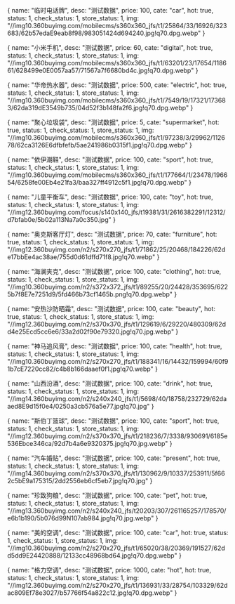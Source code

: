 {
  name: "临时电话牌",
  desc: "测试数据",
  price: 100,
  cate: "car",
  hot: true,
  status: 1,
  check_status: 1,
  store_status: 1,
  img: "//img10.360buyimg.com/mobilecms/s360x360_jfs/t1/25864/33/16926/323683/62b57edaE9eab8f98/983051424d694240.jpg!q70.dpg.webp"
}


{
  name: "小米手机",
  desc: "测试数据",
  price: 60,
  cate: "digital",
  hot: true,
  status: 1,
  check_status: 1,
  store_status: 1,
  img: "//img10.360buyimg.com/mobilecms/s360x360_jfs/t1/63201/23/17654/118661/628499e0E0057aa57/71567a7f6680bd4c.jpg!q70.dpg.webp"
}


{
  name: "华帝热水器",
  desc: "测试数据",
  price: 500,
  cate: "electric",
  hot: true,
  status: 1,
  check_status: 1,
  store_status: 1,
  img: "//img10.360buyimg.com/mobilecms/s360x360_jfs/t1/7549/19/17321/173683/62da319dE3549b735/04d52f3b148fa2f6.jpg!q70.dpg.webp"
}


{
  name: "聚心垃圾袋",
  desc: "测试数据",
  price: 5,
  cate: "supermarket",
  hot: true,
  status: 1,
  check_status: 1,
  store_status: 1,
  img: "//img10.360buyimg.com/mobilecms/s360x360_jfs/t1/97238/3/29962/112678/62ca3126E6dfbfefb/5ae241986b0315f1.jpg!q70.dpg.webp"
}


{
  name: "依伊潮鞋",
  desc: "测试数据",
  price: 100,
  cate: "sport",
  hot: true,
  status: 1,
  check_status: 1,
  store_status: 1,
  img: "//img10.360buyimg.com/mobilecms/s360x360_jfs/t1/177664/1/23478/196654/6258fe00Eb4e21fa3/baa327ff4912c5f1.jpg!q70.dpg.webp"
}


{
  name: "儿童平衡车",
  desc: "测试数据",
  price: 100,
  cate: "toy",
  hot: true,
  status: 1,
  check_status: 1,
  store_status: 1,
  img: "//img12.360buyimg.com/focus/s140x140_jfs/t19381/31/2616382291/12312/d7bfab0e/5b02a113Na7a0c350.jpg"
}


{
  name: "奥克斯客厅灯",
  desc: "测试数据",
  price: 70,
  cate: "furniture",
  hot: true,
  status: 1,
  check_status: 1,
  store_status: 1,
  img: "//img12.360buyimg.com/n2/s270x270_jfs/t1/71862/25/20468/184226/62de17bbEe4ac38ae/755d0d61dffd71f8.jpg!q70.webp"
}


{
  name: "海澜夹克",
  desc: "测试数据",
  price: 100,
  cate: "clothing",
  hot: true,
  status: 1,
  check_status: 1,
  store_status: 1,
  img: "//img10.360buyimg.com/n2/s372x372_jfs/t1/89255/20/24428/353695/6225b7f8E7e7251d9/5fd466b73cf1465b.png!q70.dpg.webp"
}


{
  name: "安热沙防晒霜",
  desc: "测试数据",
  price: 100,
  cate: "beauty",
  hot: true,
  status: 1,
  check_status: 1,
  store_status: 1,
  img: "//img12.360buyimg.com/n2/s370x370_jfs/t1/129619/6/29220/480309/62dd4e25Ecd5cc6e6/33a2d02f90e79320.jpg!q70.jpg.webp"
}


{
  name: "神马追风膏",
  desc: "测试数据",
  price: 100,
  cate: "health",
  hot: true,
  status: 1,
  check_status: 1,
  store_status: 1,
  img: "//img10.360buyimg.com/n2/s270x270_jfs/t1/188341/16/14432/159994/60f91b7cE7220cc82/c4b8b166daaef0f1.jpg!q70.webp"
}


{
  name: "山西汾酒",
  desc: "测试数据",
  price: 100,
  cate: "drink",
  hot: true,
  status: 1,
  check_status: 1,
  store_status: 1,
  img: "//img14.360buyimg.com/n2/s240x240_jfs/t1/5698/40/18758/232729/62daaed8E9d15f0e4/0250a3cb576a5e77.jpg!q70.jpg"
}


{
  name: "斯伯丁篮球",
  desc: "测试数据",
  price: 100,
  cate: "sport",
  hot: true,
  status: 1,
  check_status: 1,
  store_status: 1,
  img: "//img12.360buyimg.com/n2/s370x370_jfs/t1/218236/7/3338/930691/6185e536Ebce346ca/92d7b4a6e9320375.jpg!q70.jpg.webp"
}


{
  name: "汽车婚贴",
  desc: "测试数据",
  price: 100,
  cate: "present",
  hot: true,
  status: 1,
  check_status: 1,
  store_status: 1,
  img: "//img14.360buyimg.com/n2/s370x370_jfs/t1/130962/9/10337/253911/5f662c5bE9a175315/2dd2556eb6cf5eb7.jpg!q70.jpg"
}


{
  name: "珍致狗粮",
  desc: "测试数据",
  price: 100,
  cate: "pet",
  hot: true,
  status: 1,
  check_status: 1,
  store_status: 1,
  img: "//img13.360buyimg.com/n2/s240x240_jfs/t20203/307/261165257/178570/e6b1b190/5b076d99N107ab984.jpg!q70.jpg.webp"
}


{
  name: "美的空调",
  desc: "测试数据",
  price: 100,
  cate: "car",
  hot: true,
  status: 1,
  check_status: 1,
  store_status: 1,
  img: "//img10.360buyimg.com/n2/s270x270_jfs/t1/65020/38/20369/191527/62dd5dd9E24420888/12133cc48968bd64.jpg!q70.dpg.webp"
}

{
  name: "格力空调",
  desc: "测试数据",
  price: 1000,
  cate: "hot",
  hot: true,
  status: 1,
  check_status: 1,
  store_status: 1,
  img: "//img12.360buyimg.com/n2/s270x270_jfs/t1/136931/33/28754/103329/62dac809Ef78e3027/b57766f54a822c12.jpg!q70.dpg.webp"
}
